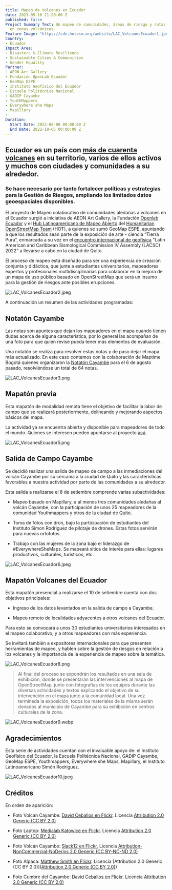 ```yaml
---
title: Mapeo de Volcanes en Ecuador
date: 2023-05-16 21:20:00 Z
published: false
Project Summary Text: Un mapeo de comunidades, áreas de riesgo y rutas de evacuación
  en zonas volcánicas.
Feature Image: "https://cdn.hotosm.org/website/LAC_VolcanesEcuador1.jpeg"
Country:
- Ecuador
Impact Area:
- Disasters & Climate Resilience
- Sustainable Cities & Communities
- Gender Equality
Partner:
- AEON Art Gallery
- Fundación OpenLab Ecuador
- GeoMap ESPE
- Instituto Geofísico del Ecuador
- Escuela Politécnica Nacional
- GADIP Cayambe
- YouthMappers
- Everywhere she Maps
- Mapillary
- 
Duration:
  Start Date: 2022-08-06 00:00:00 Z
  End Date: 2022-10-05 00:00:00 Z
---
```


## Ecuador es un país con [más de cuarenta volcanes](https://es.wikipedia.org/wiki/Anexo:Volcanes_de_Ecuador) en su territorio, varios de ellos activos y muchos con ciudades y comunidades a su alrededor.

### Se hace necesario por tanto fortalecer políticas y estrategias para la Gestión de Riesgos, ampliando los limitados datos geoespaciales disponibles.

El proyecto de Mapeo colaborativo de comunidades aledañas a volcanes en el Ecuador surgió a iniciativa de AEON Art Gallery, la Fundación [Openlab Ecuador](https://openlab.ec/) y el [Hub Latinoamericano de Mapeo Abierto](https://www.hotosm.org/hubs/latam-hub) del [Humanitarian OpenStreetMap Team](https://www.hotosm.org/) (HOT), a quienes se sumó GeoMap ESPE, apuntando a que los resultados sean parte de la exposición de arte - ciencia “Tierra Pura”, enmarcada a su vez en el [encuentro internacional de geofísica](http://www.lacsc2022quito.com/) "Latin American and Caribbean Sismological Commission IV Assembly (LACSC) 2022" a llevarse a cabo en la ciudad de Quito.

El proceso de mapeo está diseñado para ser una experiencia de creación conjunta y didáctica, que junte a estudiantes universitarios, mapeadores expertos y profesionales multidisciplinarias para colaborar en la mejora de un mapa de uso público basado en OpenStreetMap que será un insumo para la gestión de riesgos ante posibles erupciones.

![LAC_VolcanesEcuador2.jpeg](https://cdn.hotosm.org/website/LAC_VolcanesEcuador2.jpeg)

A continuación un resumen de las actividades programadas:

## Notatón Cayambe
Las notas son apuntes que dejan los mapeadores en el mapa cuando tienen dudas acerca de alguna característica, por lo general las acompañan de una foto para que quien revise pueda tener más elementos de evaluación.

Una notatón se realiza para resolver estas notas y de paso dejar el mapa más actualizado. En este caso contamos con la colaboración de Maptime Bogotá quienes organizaron la [Notatón Cayambe](https://twitter.com/MaptimeBogota/status/1550234273495539712) para el 6 de agosto pasado, resolviéndose un total de 64 notas.

![LAC_VolcanesEcuador3.png](https://cdn.hotosm.org/website/LAC_VolcanesEcuador3.png)

## Mapatón previa

Esta mapatón de modalidad remota tiene el objetivo de facilitar la labor de campo que se realizará posteriormente, delineando y mejorando aspectos básicos del mapa.

La actividad ya se encuentra abierta y disponible para mapeadores de todo el mundo. Quienes se interesen pueden apuntarse al proyecto [acá](https://tasks.hotosm.org/projects/13078/#description).

![LAC_VolcanesEcuador5.png](https://cdn.hotosm.org/website/LAC_VolcanesEcuador5.png)

## Salida de Campo Cayambe

Se decidió realizar una salida de mapeo de campo a las inmediaciones del volcán Cayambe por su cercanía a la ciudad de Quito y las características favorables a nuestra actividad por parte de las comunidades a su alrededor.

Esta salida a realizarse el 8 de setiembre comprende varias subactividades:

* Mapeo basado en Mapillary, a al menos tres comunidades aledañas al volcán Cayambe, con la participación de unos 25 mapeadores de la comunidad Youthmappers y otros de la ciudad de Quito.

* Toma de fotos con dron, bajo la participación de estudiantes del Instituto Simon Rodriguez de pilotaje de drones. Estas fotos servirán para nuevas ortofotos.

* Trabajo con las mujeres de la zona bajo el liderazgo de #EverywhereSheMaps. Se mapeará sitios de interés para ellas: lugares productivos, culturales, turísticos, etc.

![LAC_VolcanesEcuador6.jpeg](https://cdn.hotosm.org/website/LAC_VolcanesEcuador6.jpeg)

## Mapatón Volcanes del Ecuador
Esta mapatón presencial a realizarse el 10 de setiembre cuenta con dos objetivos principales:

* Ingreso de los datos levantados en la salida de campo a Cayambe.

* Mapeo remoto de localidades adyacentes a otros volcanes del Ecuador.

Para esto se convocará a unos 30 estudiantes universitarios interesados en el mapeo colaborativo, y a otros mapeadores con más experiencia.

Se invitará también a expositores internacionales para que presenten herramientas de mapeo, y hablen sobre la gestión de riesgos en relación a los volcanes y la importancia de la experiencia de mapeo sobre la temática.

![LAC_VolcanesEcuador8.png](https://cdn.hotosm.org/website/LAC_VolcanesEcuador8.png)


> Al final del proceso se expondrán los resultados en una sala de exhibición, donde se presentarán las intervenciones al mapa de OpenStreetMap, junto con fotografías de los equipos durante las diversas actividades y textos explicando el objetivo de su intervención en el mapa junto a la comunidad local.
Una vez terminada la exposición, todos los materiales de la misma serán donados al municipio de Cayambe para su exhibición en centros culturales de la zona.

![LAC_VolcanesEcuador9.webp](https://cdn.hotosm.org/website/LAC_VolcanesEcuador9.webp)

## Agradecimientos
Esta serie de actividades cuentan con el invaluable apoyo de: el Instituto Geofísico del Ecuador, la Escuela Politécnica Nacional, GADIP Cayambe, GeoMap ESPE, Youthmappers, Everywhere she Maps, Mapillary, el Instituto Latinoamericano Simón Rodriguez.

![LAC_VolcanesEcuador10.jpeg](https://cdn.hotosm.org/website/LAC_VolcanesEcuador10.jpeg)
## Créditos
En orden de aparición:

* Foto Volcan Cayambe: [David Ceballos en Flickr](https://www.flickr.com/photos/81329542@N05/46162371854). Licencia [Attribution 2.0 Generic (CC BY 2.0)](https://creativecommons.org/licenses/by/2.0/)

* Foto Laptop: [Medialab Katowice en Flickr](https://www.flickr.com/photos/medialabkatowice/16780117127/). Licencia [Attribution 2.0 Generic (CC BY 2.0)](https://creativecommons.org/licenses/by/2.0/)

* Foto Volcán Cayambe: [Slack12 en Flickr.](https://www.flickr.com/photos/slack12/4452293235/) Licencia [Attribution-NonCommercial-NoDerivs 2.0 Generic (CC BY-NC-ND 2.0)](https://creativecommons.org/licenses/by-nc-nd/2.0/)

* Foto Alpaca: [Matthew Smith en Flickr](https://www.flickr.com/photos/96701339@N04/51385636959/). Licencia [Attribution 2.0 Generic (CC BY 2.0)]([Attribution 2.0 Generic (CC BY 2.0)](https://creativecommons.org/licenses/by/2.0/))

* Foto Cumbre del Cayambe: [David Ceballos en Flickr.](https://www.flickr.com/photos/81329542@N05/32975841048/) Licencia [Attribution 2.0 Generic (CC BY 2.0)](https://creativecommons.org/licenses/by/2.0/)

